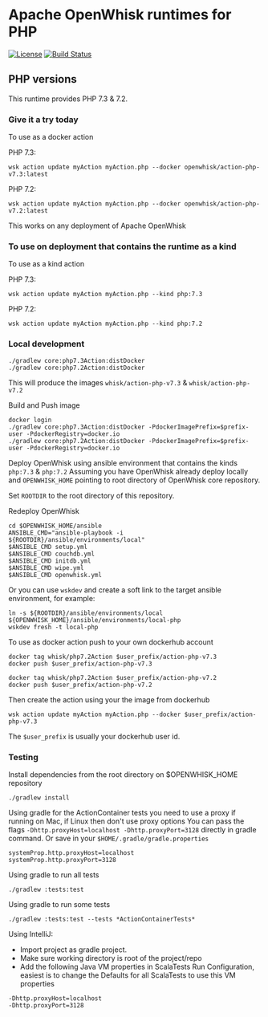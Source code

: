 <!--
#
# Licensed to the Apache Software Foundation (ASF) under one or more
# contributor license agreements.  See the NOTICE file distributed with
# this work for additional information regarding copyright ownership.
# The ASF licenses this file to You under the Apache License, Version 2.0
# (the "License"); you may not use this file except in compliance with
# the License.  You may obtain a copy of the License at
#
#     http://www.apache.org/licenses/LICENSE-2.0
#
# Unless required by applicable law or agreed to in writing, software
# distributed under the License is distributed on an "AS IS" BASIS,
# WITHOUT WARRANTIES OR CONDITIONS OF ANY KIND, either express or implied.
# See the License for the specific language governing permissions and
# limitations under the License.
#
-->

# Apache OpenWhisk runtimes for PHP
[![License](https://img.shields.io/badge/license-Apache--2.0-blue.svg)](http://www.apache.org/licenses/LICENSE-2.0)
[![Build Status](https://travis-ci.org/apache/openwhisk-runtime-php.svg?branch=master)](https://travis-ci.org/apache/openwhisk-runtime-php)


## PHP versions

This runtime provides PHP 7.3 & 7.2.

### Give it a try today
To use as a docker action

PHP 7.3:
```
wsk action update myAction myAction.php --docker openwhisk/action-php-v7.3:latest
```

PHP 7.2:
```
wsk action update myAction myAction.php --docker openwhisk/action-php-v7.2:latest
```

This works on any deployment of Apache OpenWhisk

### To use on deployment that contains the runtime as a kind
To use as a kind action

PHP 7.3:
```
wsk action update myAction myAction.php --kind php:7.3
```

PHP 7.2:
```
wsk action update myAction myAction.php --kind php:7.2
```

### Local development
```
./gradlew core:php7.3Action:distDocker
./gradlew core:php7.2Action:distDocker
```
This will produce the images `whisk/action-php-v7.3` & `whisk/action-php-v7.2`

Build and Push image
```
docker login
./gradlew core:php7.3Action:distDocker -PdockerImagePrefix=$prefix-user -PdockerRegistry=docker.io
./gradlew core:php7.2Action:distDocker -PdockerImagePrefix=$prefix-user -PdockerRegistry=docker.io
```

Deploy OpenWhisk using ansible environment that contains the kinds `php:7.3` & `php:7.2`
Assuming you have OpenWhisk already deploy locally and `OPENWHISK_HOME` pointing to root directory of OpenWhisk core repository.

Set `ROOTDIR` to the root directory of this repository.

Redeploy OpenWhisk
```
cd $OPENWHISK_HOME/ansible
ANSIBLE_CMD="ansible-playbook -i ${ROOTDIR}/ansible/environments/local"
$ANSIBLE_CMD setup.yml
$ANSIBLE_CMD couchdb.yml
$ANSIBLE_CMD initdb.yml
$ANSIBLE_CMD wipe.yml
$ANSIBLE_CMD openwhisk.yml
```

Or you can use `wskdev` and create a soft link to the target ansible environment, for example:
```
ln -s ${ROOTDIR}/ansible/environments/local ${OPENWHISK_HOME}/ansible/environments/local-php
wskdev fresh -t local-php
```

To use as docker action push to your own dockerhub account
```
docker tag whisk/php7.2Action $user_prefix/action-php-v7.3
docker push $user_prefix/action-php-v7.3
```
```
docker tag whisk/php7.2Action $user_prefix/action-php-v7.2
docker push $user_prefix/action-php-v7.2
```

Then create the action using your the image from dockerhub
```
wsk action update myAction myAction.php --docker $user_prefix/action-php-v7.3
```
The `$user_prefix` is usually your dockerhub user id.

### Testing
Install dependencies from the root directory on $OPENWHISK_HOME repository
```
./gradlew install
```

Using gradle for the ActionContainer tests you need to use a proxy if running on Mac, if Linux then don't use proxy options
You can pass the flags `-Dhttp.proxyHost=localhost -Dhttp.proxyPort=3128` directly in gradle command.
Or save in your `$HOME/.gradle/gradle.properties`
```
systemProp.http.proxyHost=localhost
systemProp.http.proxyPort=3128
```
Using gradle to run all tests
```
./gradlew :tests:test
```
Using gradle to run some tests
```
./gradlew :tests:test --tests *ActionContainerTests*
```
Using IntelliJ:
- Import project as gradle project.
- Make sure working directory is root of the project/repo
- Add the following Java VM properties in ScalaTests Run Configuration, easiest is to change the Defaults for all ScalaTests to use this VM properties
```
-Dhttp.proxyHost=localhost
-Dhttp.proxyPort=3128
```
